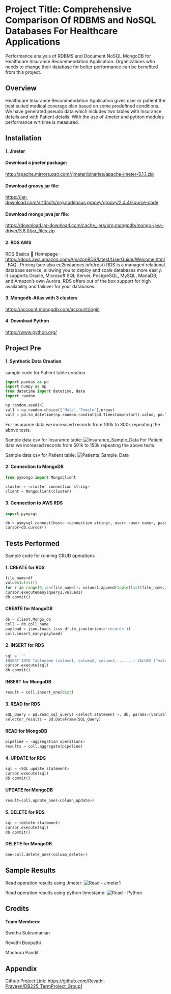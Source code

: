 # Project Title: Comprehensive Comparison Of RDBMS and NoSQL Databases For Healthcare Applications

Performance analysis of RDBMS and Document NoSQL MongoDB for Healthcare Insurance Recommendation Application. Organizations who needs to change their database for better performance can be benefited from this project.

## Overview
Healthcare Insurance Recommendation Application gives user or patient the best suited medical coverage plan based on some predefined conditions.
We have generated pseudo data which includes two tables with Insurance details and with Patient details. 
With the use of Jmeter and python modules performance wrt time is measured.
## Installation
#### 1. Jmeter
#### Download a jmeter package:
http://apache.mirrors.pair.com//jmeter/binaries/apache-jmeter-5.1.1.zip

#### Download groovy jar file:
https://jar-download.com/artifacts/org.codehaus.groovy/groovy/2.4.4/source-code

#### Download mongo java jar file:
https://download.jar-download.com/cache_jars/org.mongodb/mongo-java-driver/3.8.0/jar_files.zip

#### 2. RDS AWS
RDS Basics
📒 Homepage ∙ https://docs.aws.amazon.com/AmazonRDS/latest/UserGuide/Welcome.html ∙ FAQ ∙ Pricing (see also ec2instances.info/rds/)
RDS is a managed relational database service, allowing you to deploy and scale databases more easily. It supports Oracle, Microsoft SQL Server, PostgreSQL, MySQL, MariaDB, and Amazon’s own Aurora.
RDS offers out of the box support for high availability and failover for your databases.

#### 3. Mongodb-Atlas with 3 clusters
https://account.mongodb.com/account/login

#### 4. Download Python
https://www.python.org/
    
## Project Pre
#### 1. Synthetic Data Creation
sample code for Patient table creation
```python
import pandas as pd
import numpy as np
from datetime import datetime, date
import random

np.random.seed(4)
val1 = np.random.choice(['Male','Female'],nrows)
val2 = pd.to_datetime(np.random.randint(pd.Timestamp(start).value, pd.Timestamp(end).value,nrows, dtype=np.int64)).strftime('%Y/%m/%d')
```
For Insurance data we increased records from 100k to 300k repeating the above tests.

Sample data csv for Insurance table: 
![Insurance_Sample_Data](https://user-images.githubusercontent.com/98043861/169841831-06947243-21e0-4ad5-a611-24a7e90a8c11.png)
For Patient data we increased records from 501k to 150k repeating the above tests.

Sample data csv for Patient table:
![Patients_Sample_Data](https://user-images.githubusercontent.com/98043861/169842347-005a05ac-6e1d-4778-8786-a34643bbd1a4.png)
#### 2. Connection to MongoDB
```python
from pymongo import MongoClient

cluster = <cluster connection string>
client = MongoClient(cluster)
```
#### 3. Connection to AWS RDS
```python
import pymysql

db = pymysql.connect(host= <connection string>, user= <user name>, password= <pwd>)
cursor=db.cursor()
```



## Tests Performed

Sample code for running CRUD operations

#### 1. CREATE for RDS
```python
file_name=df
values1=list()
for r in range(0,len(file_name)): values1.append(tuple(list(file_name.iloc[r])))
cursor.executemany(query1,values1)
db.commit()
```
#### CREATE for MongoDB
```python
db = client.Mongo_db
coll = db.coll_name
payload = json.loads (csv_df.to_json(orient='records'))
coll.insert_many(payload)
```
#### 2. INSERT for RDS
```python
sql = '''
INSERT INTO Tablename (column1, column2, column3,.......) VALUES ("value1''', "value2",....)
cursor.execute(sql)
db.commit()
```
#### INSERT for MongoDB
```python
result = coll.insert_one(dict)
```
#### 3. READ for RDS
```python
SQL_Query = pd.read_sql_query( <select statement >, db, params=(variables))
selector_results = pd.DataFrame(SQL_Query)
```
#### READ for MongoDB
```python
pipeline = <aggregation operations>
results = coll.aggregate(pipeline)
```
#### 4. UPDATE for RDS
```python
sql = <SQL update statement>
cursor.execute(sql)
db.commit()
```
#### UPDATE for MongoDB
```python
result=coll.update_one(<column_update>)
```
#### 5. DELETE for RDS
```python
sql = <delete statement>
cursor.execute(sql)
db.commit()
```
#### DELETE for MongoDB
```python
one=coll.delete_one(<column_delete>)
```


## Sample Results
Read operation results using Jmeter:
![Read - Jmeter1](https://user-images.githubusercontent.com/98043861/169837089-57f850b7-1211-40e5-8ca1-397737cadd95.png)

Read operation results using python timestamp:
![Read - Python](https://user-images.githubusercontent.com/98043861/169837702-215017b7-9644-4048-9894-19909c407c85.png)



## Credits
#### Team Members:

Swetha Subramanian

Revathi Boopathi

Madhura Pandit
## Appendix

Github Project Link: 
https://github.com/Revathi-Praveen/DB225_TermProject_Group1

